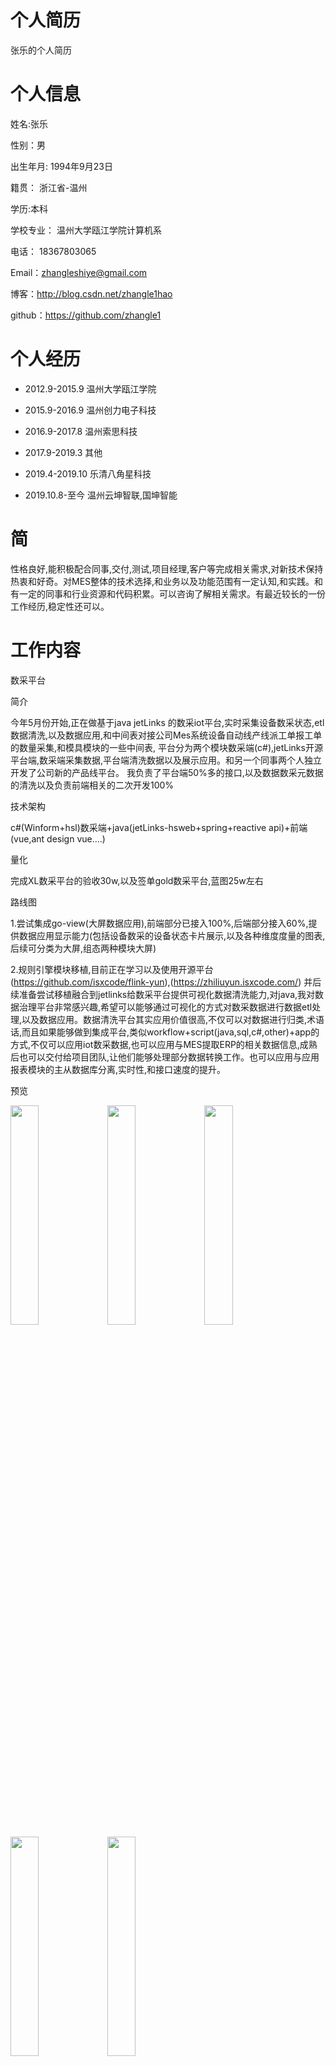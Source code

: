 # 个人简历
张乐的个人简历
# 个人信息
姓名:张乐

性别：男

出生年月: 1994年9月23日

籍贯： 浙江省-温州

学历:本科

学校专业： 温州大学瓯江学院计算机系

电话： 18367803065

Email：zhangleshiye@gmail.com

博客：http://blog.csdn.net/zhangle1hao

github：https://github.com/zhangle1

# 个人经历

* 2012.9-2015.9 温州大学瓯江学院

* 2015.9-2016.9 温州创力电子科技

* 2016.9-2017.8 温州索思科技

* 2017.9-2019.3 其他

* 2019.4-2019.10 乐清八角星科技

* 2019.10.8-至今 温州云坤智联,国坤智能

# 简

性格良好,能积极配合同事,交付,测试,项目经理,客户等完成相关需求,对新技术保持热衷和好奇。对MES整体的技术选择,和业务以及功能范围有一定认知,和实践。和有一定的同事和行业资源和代码积累。可以咨询了解相关需求。有最近较长的一份工作经历,稳定性还可以。

# 工作内容

数采平台

简介

今年5月份开始,正在做基于java jetLinks 的数采iot平台,实时采集设备数采状态,etl数据清洗,以及数据应用,和中间表对接公司Mes系统设备自动线产线派工单报工单的数量采集,和模具模块的一些中间表,
平台分为两个模块数采端(c#),jetLinks开源平台端,数采端采集数据,平台端清洗数据以及展示应用。和另一个同事两个人独立开发了公司新的产品线平台。
我负责了平台端50%多的接口,以及数据数采元数据的清洗以及负责前端相关的二次开发100%

技术架构 

c#(Winform+hsl)数采端+java(jetLinks-hsweb+spring+reactive api)+前端(vue,ant design vue....)

量化

完成XL数采平台的验收30w,以及签单gold数采平台,蓝图25w左右

路线图

1.尝试集成go-view(大屏数据应用),前端部分已接入100%,后端部分接入60%,提供数据应用显示能力(包括设备数采的设备状态卡片展示,以及各种维度度量的图表,后续可分类为大屏,组态两种模块大屏)

2.规则引擎模块移植,目前正在学习以及使用开源平台(https://github.com/isxcode/flink-yun),(https://zhiliuyun.isxcode.com/) 并后续准备尝试移植融合到jetlinks给数采平台提供可视化数据清洗能力,对java,我对数据治理平台非常感兴趣,希望可以能够通过可视化的方式对数采数据进行数据etl处理,以及数据应用。数据清洗平台其实应用价值很高,不仅可以对数据进行归类,术语话,而且如果能够做到集成平台,类似workflow+script(java,sql,c#,other)+app的方式,不仅可以应用iot数采数据,也可以应用与MES提取ERP的相关数据信息,成熟后也可以交付给项目团队,让他们能够处理部分数据转换工作。也可以应用与应用报表模块的主从数据库分离,实时性,和接口速度的提升。

预览

<img src="https://raw.githubusercontent.com/zhangle1/zhangle.github.com/master/my-pic/iot/iot1.png" width = "30%" height = "30%"   />
<img src="https://raw.githubusercontent.com/zhangle1/zhangle.github.com/master/my-pic/iot/iot2.png" width = "30%" height = "30%"   />
<img src="https://raw.githubusercontent.com/zhangle1/zhangle.github.com/master/my-pic/iot/iot3.png" width = "30%" height = "30%"   />
<img src="https://raw.githubusercontent.com/zhangle1/zhangle.github.com/master/my-pic/iot/iot4.png" width = "30%" height = "30%"   />
<img src="https://raw.githubusercontent.com/zhangle1/zhangle.github.com/master/my-pic/iot/iot5.png" width = "30%" height = "30%"   />

BI数据大屏模块

简介

我一个人开发了公司的数据大屏应用，并上线,维护了2020-2024至今十几个客户的数据大屏项目,对Mes,iot设备模块,erp等相关指标的提取,以及应用显示有比较深的理解。
以及在开源bi系统datart(java+mybatis+react+antd)上面进行二次开发,并给出外链,对bi系统的前后端架构有比较深刻的理解和实践。可以对前后端进行裁剪移植

量化

大概有40w-50w左右相关看板开发费用验收

技术架构

c#(Furion)+web(vue+naive-ui+自定义相关组件)+SQL

<img src="https://raw.githubusercontent.com/zhangle1/zhangle.github.com/master/my-pic/mes/screen1.jpg" width = "30%" height = "30%"   />
<img src="https://raw.githubusercontent.com/zhangle1/zhangle.github.com/master/my-pic/mes/screen2.jpg" width = "30%" height = "30%"   />
<img src="https://raw.githubusercontent.com/zhangle1/zhangle.github.com/master/my-pic/mes/screen3.jpg" width = "30%" height = "30%"   />

CPS MES系统

简介

公司的MES核心产品平台

技术架构

C#(Furion)+React(antd+umi)

量化

参与了公司大概有7,8个项目左右MES系统的开发相关需求任务,基本MES不同阶段的需求都有经历过,和有一定的代码积累,资源。项目大部分完成验收。

生产管理

理解相关单据生产管理工单,工单BOM,生产领料单,生产入库单,派工单,以及工艺路线,工序,以及EWI模块的的业务含义和串联,工单状态变更,下发,拆单,以及产生生产报工数据不良数据,返工数据,产出工资报表,,能根据客户或交付需求 交付相关功能,参与部分客户业务开发。

预览

<img src="https://raw.githubusercontent.com/zhangle1/zhangle.github.com/master/my-pic/mo/mo1.png" width = "30%" height = "30%"   />
<img src="https://raw.githubusercontent.com/zhangle1/zhangle.github.com/master/my-pic/mo/mo2.png" width = "30%" height = "30%"   />
<img src="https://raw.githubusercontent.com/zhangle1/zhangle.github.com/master/my-pic/mo/mo3.png" width = "30%" height = "30%"   />
<img src="https://raw.githubusercontent.com/zhangle1/zhangle.github.com/master/my-pic/mo/mo4.png" width = "30%" height = "30%"   />

仓储模块

目前接触MES的仓储模块,更多的是从同步端erp获取源单, 通过接口调用或者写库的方式去回写erp相关的单据模块。我有断断续续有一年多时间多开发和修改过对应的单据接口,以及手持端的开发工作。对于相应的接口开发有一定的理解和实践，以及与对应模块生产模块,同步模块,和基础模块标签打印的串联。对k3,金蝶云和用友u8的接口开发和同步有一定实践。

预览

<img src="https://raw.githubusercontent.com/zhangle1/zhangle.github.com/master/my-pic/wms/wms1.png" width = "30%" height = "30%"   />
<img src="https://raw.githubusercontent.com/zhangle1/zhangle.github.com/master/my-pic/wms/wms2.png" width = "30%" height = "30%"   />

品质模块

理解相关业务含义 来料检,生产检, 生产检中 在线检，首检，巡检，完工检等业务含义。与生产管理系统中派工单的串联,SRM来料到货的串联以及SPC 数据应用模块的展示。参与过部分客户的功能修改以及开发。

<img src="https://raw.githubusercontent.com/zhangle1/zhangle.github.com/master/my-pic/iqc/iqc1.png" width = "30%" height = "30%"   />
<img src="https://raw.githubusercontent.com/zhangle1/zhangle.github.com/master/my-pic/iqc/iqc2.png" width = "30%" height = "30%"   />

基础模块

理解基础资料相关配置,以及相关表关联,并参与过部分客户工程数据,标签管理,基础资料功能的修改

预览

<img src="https://raw.githubusercontent.com/zhangle1/zhangle.github.com/master/my-pic/newmes/basic1.png" width = "30%" height = "30%"   />
<img src="https://raw.githubusercontent.com/zhangle1/zhangle.github.com/master/my-pic/newmes/basic2.png" width = "30%" height = "30%"   />
<img src="https://raw.githubusercontent.com/zhangle1/zhangle.github.com/master/my-pic/newmes/basic3.png" width = "30%" height = "30%"   />
<img src="https://raw.githubusercontent.com/zhangle1/zhangle.github.com/master/my-pic/newmes/basic4.png" width = "30%" height = "30%"   />

预览

预制报表模块

完成了公司核心系统预制报表十几个的开发,以及较复杂的正向和反向追溯报表查询,以及客户自定义报表功能的修改

预览

<img src="https://raw.githubusercontent.com/zhangle1/zhangle.github.com/master/my-pic/report/report1.png" width = "30%" height = "30%"   />
<img src="https://raw.githubusercontent.com/zhangle1/zhangle.github.com/master/my-pic/report/report2.png" width = "30%" height = "30%"   />
<img src="https://raw.githubusercontent.com/zhangle1/zhangle.github.com/master/my-pic/report/report3.png" width = "30%" height = "30%"   />

设备模具模块,ANDON

参与开发了设备模块,模具模块,安灯,web的相关页面,以及部分客户关于模具上下模,寿命扣减相关的需求

预览

<img src="https://raw.githubusercontent.com/zhangle1/zhangle.github.com/master/my-pic/eqp/eqp1.png" width = "30%" height = "30%"   />
<img src="https://raw.githubusercontent.com/zhangle1/zhangle.github.com/master/my-pic/eqp/eqp2.png" width = "30%" height = "30%"   />
<img src="https://raw.githubusercontent.com/zhangle1/zhangle.github.com/master/my-pic/eqp/eqp3.png" width = "30%" height = "30%"   />
<img src="https://raw.githubusercontent.com/zhangle1/zhangle.github.com/master/my-pic/eqp/eqp4.png" width = "30%" height = "30%"   />


SPC模块

独立开发优化了特定的版本,对客户品质,质检部门spc的需求有相关实践,对常见质检方式（I_MR,XBAR_R,XBAR_S）,常见计算公式cpk,cp,cp,pp等和9大检测方式有较深理解。

预览

<img src="https://raw.githubusercontent.com/zhangle1/zhangle.github.com/master/my-pic/spc/spc1.png" width = "30%" height = "30%"   />
<img src="https://raw.githubusercontent.com/zhangle1/zhangle.github.com/master/my-pic/spc/spc2.png" width = "30%" height = "30%"   />

其他

Agv,APS,SRM

理解部分业务含义,实践操作较少,SRM早期写过部分相关需求。

WEB 平板端

公司新的套壳程序,一般做相关需求的时候顺带写了。

技术架构

react+(winform or android 套壳),react主要ui生态好,不用重复开发两套系统。

同步模块

winform 平板端

公司早期的平板端。

公司早期项目的同步程序完成了大部分需求的对接以及实践,对相关erp,plm等 以及部分图纸需求的同步有深刻的实践,后续也断断续续接到过部分相关需求,对k3 金蝶云,用友U8有实践经历。

技术架构

c#(winform+windows服务)


Android 移动端新

主要是完成对接,提供相关接口给移动端

Android 移动端旧

一个人独立开发完成并交付两个项目,相关wms和mes移动端需求。公司最早的两个项目

我的前端个人项目

我很喜欢写前端,但是没有好的机会专职写前端,想能写一个低代码平台,写过一些react的可编辑拖拽的数据大屏

https://github.com/zhangle1/Sugar-Admin 正在仿造vben写的 一个react版本,早期。 



# 技术栈工具链

工作中（熟练）

语言

c#, ts,js,sql,java(jetlinks 2024, android端(retrofit+rxjava 2019-2020))

框架 

c#(furion)react(antd),vue(naive-ui,echart,axios) java(jetlinks)

ide

visual studio, vscodes,android studio

其他

source tree,git(码云),gpt,蓝湖使用,navicat,语雀,apifox,




